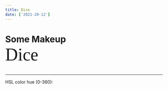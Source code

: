 ```yaml
---
title: Dice
date: ['2021-20-12']
---
```


# Some Makeup **Dice**

<div class="wrapper">
	<Dice bg hue={deg} />
</div>

<hr/>

<p>
	<label>
		HSL color hue (0-360):
		<input type="number" bind:value={deg} />
	</label>
</p>

<script>
	import Dice from '../libs/css-dice/dice.svelte';
	import {onDestroy} from 'svelte';
	let deg = 358.7;
	$: setCssColor = setNewCssColors(deg);

	const setNewCssColors = (deg) => {
		if (typeof document === 'undefined') return false;
		document.documentElement.style.setProperty('--new-fg-h', deg);
		document.documentElement.classList.add('new-colors');
		return true;
	};

	onDestroy(() => typeof document !== 'undefined' ? document.documentElement.classList.remove('new-colors') : false);
</script>

<style>
	:global(:root.new-colors) {
		background: hsl(var(--new-fg-h,358.7),25%,5%);
	}

	:global(:root.new-colors) * {
		accent-color: hsl(var(--new-fg-h,358.7),75%,75%);
		color: hsl(var(--new-fg-h,358.7),75%,75%);
	}

	h1 strong {
		display: block;
		font-size: 2em;
		font-family: serif;
		font-weight: normal;
		text-transform: none;
	}

	.wrapper {
		display: grid;
		place-items: center;
	}

	input {
		display: block;
		min-height: max(3rem, 48px);
		padding-inline: 1em;
		margin: var(--spacer, 1rem) auto;
		color: inherit;
		border: none;

		background: hsl(var(--new-fg-h),25%,12.5%);
		border-radius: .5rem;
	}

	input:focus {
		outline: 1px solid hsl(var(--new-fg-h),100%,43.9%);
		border-radius: 0;
	}
</style>
